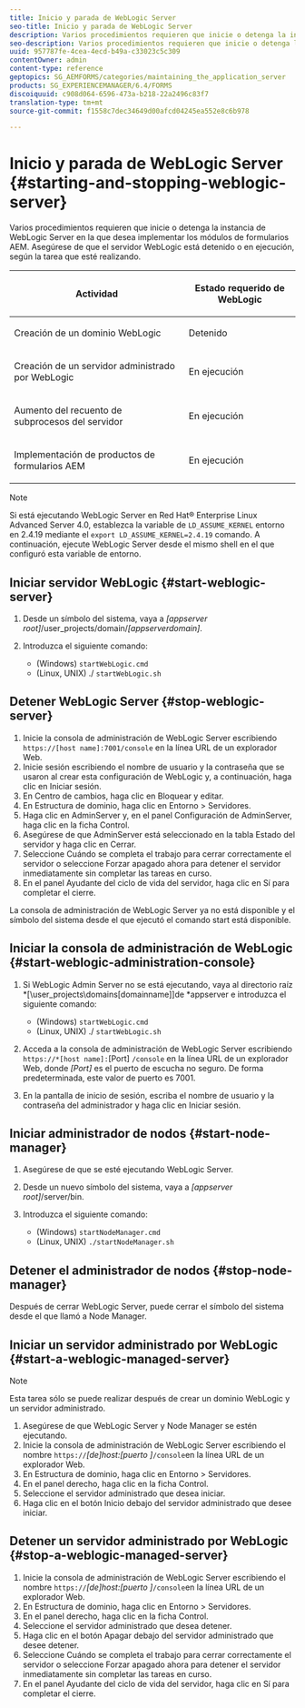 ```yaml
---
title: Inicio y parada de WebLogic Server
seo-title: Inicio y parada de WebLogic Server
description: Varios procedimientos requieren que inicie o detenga la instancia de WebLogic Server en la que desea implementar los módulos de formularios AEM. Este documento describe cómo iniciar y detener el servidor WebLogic.
seo-description: Varios procedimientos requieren que inicie o detenga la instancia de WebLogic Server en la que desea implementar los módulos de formularios AEM. Este documento describe cómo iniciar y detener el servidor WebLogic.
uuid: 957787fe-4cea-4ecd-b49a-c33023c5c309
contentOwner: admin
content-type: reference
geptopics: SG_AEMFORMS/categories/maintaining_the_application_server
products: SG_EXPERIENCEMANAGER/6.4/FORMS
discoiquuid: c908d064-6596-473a-b218-22a2496c83f7
translation-type: tm+mt
source-git-commit: f1558c7dec34649d00afcd04245ea552e8c6b978

---
```



# Inicio y parada de WebLogic Server {#starting-and-stopping-weblogic-server}

Varios procedimientos requieren que inicie o detenga la instancia de WebLogic Server en la que desea implementar los módulos de formularios AEM. Asegúrese de que el servidor WebLogic está detenido o en ejecución, según la tarea que esté realizando.

<table> 
 <thead> 
  <tr> 
   <th><p>Actividad</p></th> 
   <th><p>Estado requerido de WebLogic</p></th> 
  </tr> 
 </thead> 
 <tbody>
  <tr> 
   <td><p>Creación de un dominio WebLogic</p></td> 
   <td><p>Detenido</p></td> 
  </tr> 
  <tr> 
   <td><p>Creación de un servidor administrado por WebLogic</p></td> 
   <td><p>En ejecución</p></td> 
  </tr> 
  <tr> 
   <td><p>Aumento del recuento de subprocesos del servidor</p></td> 
   <td><p>En ejecución</p></td> 
  </tr> 
  <tr> 
   <td><p>Implementación de productos de formularios AEM</p></td> 
   <td><p>En ejecución</p></td> 
  </tr> 
 </tbody> 
</table>

>[!NOTE]
>
>Si está ejecutando WebLogic Server en Red Hat® Enterprise Linux Advanced Server 4.0, establezca la variable de `LD_ASSUME_KERNEL` entorno en 2.4.19 mediante el `export LD_ASSUME_KERNEL=2.4.19` comando. A continuación, ejecute WebLogic Server desde el mismo shell en el que configuró esta variable de entorno.

## Iniciar servidor WebLogic {#start-weblogic-server}

1. Desde un símbolo del sistema, vaya a *[appserver root]*/user_projects/domain/*[appserverdomain]*.
1. Introduzca el siguiente comando:

   * (Windows) `startWebLogic.cmd`
   * (Linux, UNIX) ./ `startWebLogic.sh`

## Detener WebLogic Server {#stop-weblogic-server}

1. Inicie la consola de administración de WebLogic Server escribiendo `https://[host name]:7001/console` en la línea URL de un explorador Web.
1. Inicie sesión escribiendo el nombre de usuario y la contraseña que se usaron al crear esta configuración de WebLogic y, a continuación, haga clic en Iniciar sesión.
1. En Centro de cambios, haga clic en Bloquear y editar.
1. En Estructura de dominio, haga clic en Entorno > Servidores.
1. Haga clic en AdminServer y, en el panel Configuración de AdminServer, haga clic en la ficha Control.
1. Asegúrese de que AdminServer está seleccionado en la tabla Estado del servidor y haga clic en Cerrar.
1. Seleccione Cuándo se completa el trabajo para cerrar correctamente el servidor o seleccione Forzar apagado ahora para detener el servidor inmediatamente sin completar las tareas en curso.
1. En el panel Ayudante del ciclo de vida del servidor, haga clic en Sí para completar el cierre.

La consola de administración de WebLogic Server ya no está disponible y el símbolo del sistema desde el que ejecutó el comando start está disponible.

## Iniciar la consola de administración de WebLogic {#start-weblogic-administration-console}

1. Si WebLogic Admin Server no se está ejecutando, vaya al directorio raíz *[\user_projects\domains\[domainname]]de *appserver e introduzca el siguiente comando:

   * (Windows) `startWebLogic.cmd`
   * (Linux, UNIX) ./ `startWebLogic.sh`

1. Acceda a la consola de administración de WebLogic Server escribiendo `https://*[host name]:`[Port] `/console` en la línea URL de un explorador Web, donde *[Port]* es el puerto de escucha no seguro. De forma predeterminada, este valor de puerto es 7001.
1. En la pantalla de inicio de sesión, escriba el nombre de usuario y la contraseña del administrador y haga clic en Iniciar sesión.

## Iniciar administrador de nodos {#start-node-manager}

1. Asegúrese de que se esté ejecutando WebLogic Server.
1. Desde un nuevo símbolo del sistema, vaya a *[appserver root]*/server/bin.
1. Introduzca el siguiente comando:

   * (Windows) `startNodeManager.cmd`
   * (Linux, UNIX) `./startNodeManager.sh`

## Detener el administrador de nodos {#stop-node-manager}

Después de cerrar WebLogic Server, puede cerrar el símbolo del sistema desde el que llamó a Node Manager.

## Iniciar un servidor administrado por WebLogic {#start-a-weblogic-managed-server}

>[!NOTE]
>
>Esta tarea sólo se puede realizar después de crear un dominio WebLogic y un servidor administrado.

1. Asegúrese de que WebLogic Server y Node Manager se estén ejecutando.
1. Inicie la consola de administración de WebLogic Server escribiendo el nombre `https://`*[de]host:[puerto ]*`/console`en la línea URL de un explorador Web.
1. En Estructura de dominio, haga clic en Entorno > Servidores.
1. En el panel derecho, haga clic en la ficha Control.
1. Seleccione el servidor administrado que desea iniciar.
1. Haga clic en el botón Inicio debajo del servidor administrado que desee iniciar.

## Detener un servidor administrado por WebLogic {#stop-a-weblogic-managed-server}

1. Inicie la consola de administración de WebLogic Server escribiendo el nombre `https://`*[de]host:[puerto ]*`/console`en la línea URL de un explorador Web.
1. En Estructura de dominio, haga clic en Entorno > Servidores.
1. En el panel derecho, haga clic en la ficha Control.
1. Seleccione el servidor administrado que desea detener.
1. Haga clic en el botón Apagar debajo del servidor administrado que desee detener.
1. Seleccione Cuándo se completa el trabajo para cerrar correctamente el servidor o seleccione Forzar apagado ahora para detener el servidor inmediatamente sin completar las tareas en curso.
1. En el panel Ayudante del ciclo de vida del servidor, haga clic en Sí para completar el cierre.

